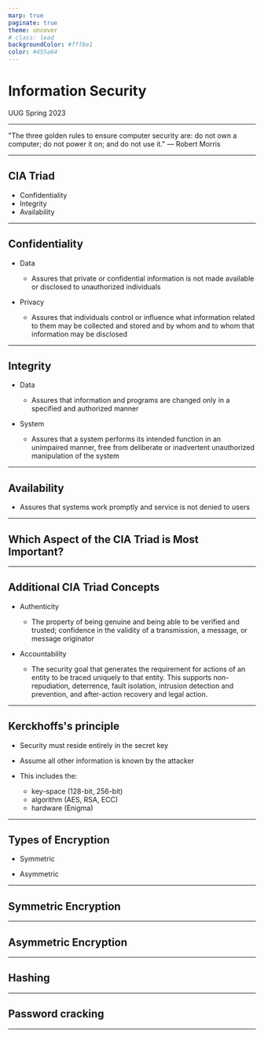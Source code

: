 ```yaml
---
marp: true
paginate: true
theme: uncover
# class: lead
backgroundColor: #fff8e1
color: #455a64
---
```


# Information Security

UUG Spring 2023

---

"The three golden rules to ensure computer security are: do not own a computer; do not power it on; and do not use it."
— Robert Morris

---

## CIA Triad

- Confidentiality
- Integrity
- Availability

---

## Confidentiality

- Data

  - Assures that private or confidential information is not made available or disclosed to unauthorized individuals

- Privacy

  - Assures that individuals control or influence what information related to them may be collected and stored and by whom and to whom that information may be disclosed

---

## Integrity

- Data

  - Assures that information and programs are changed only in a specified and authorized manner

- System

  - Assures that a system performs its intended function in an unimpaired manner, free from deliberate or inadvertent unauthorized manipulation of the system

---

## Availability

- Assures that systems work promptly and service is not denied to users

---

## Which Aspect of the CIA Triad is Most Important?

---

## Additional CIA Triad Concepts

- Authenticity

  - The property of being genuine and being able to be verified and trusted; confidence in the validity of a transmission, a message, or message originator

- Accountability

  - The security goal that generates the requirement for actions of an entity to be traced uniquely to that entity. This supports non-repudiation, deterrence, fault isolation, intrusion detection and prevention, and after-action recovery and legal action.

---

## Kerckhoffs's principle

- Security must reside entirely in the secret key

- Assume all other information is known by the attacker

- This includes the:
  - key-space (128-bit, 256-bit)
  - algorithm (AES, RSA, ECC)
  - hardware (Enigma)

---

## Types of Encryption

- Symmetric

- Asymmetric

---

## Symmetric Encryption

---

## Asymmetric Encryption

---

## Hashing

---

## Password cracking

---
